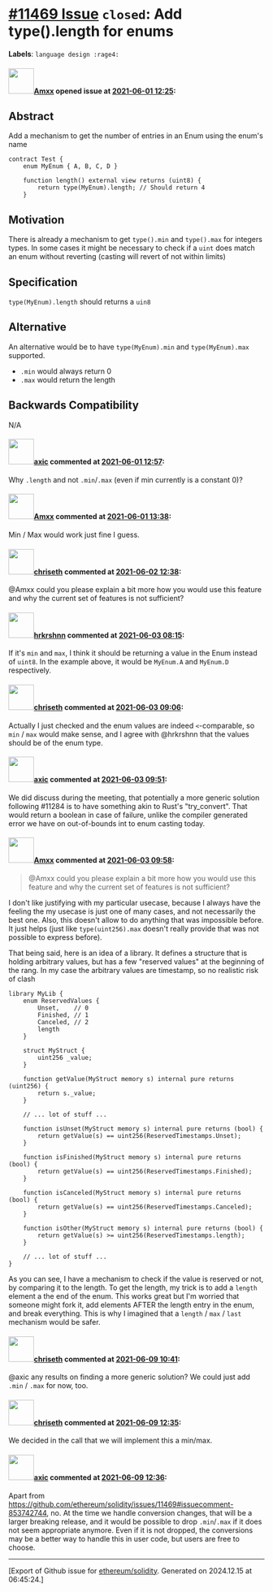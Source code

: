 # [\#11469 Issue](https://github.com/ethereum/solidity/issues/11469) `closed`: Add type().length for enums
**Labels**: `language design :rage4:`


#### <img src="https://avatars.githubusercontent.com/u/2432299?v=4" width="50">[Amxx](https://github.com/Amxx) opened issue at [2021-06-01 12:25](https://github.com/ethereum/solidity/issues/11469):

## Abstract

Add a mechanism to get the number of entries in an Enum using the enum's name

```
contract Test {
    enum MyEnum { A, B, C, D }
    
    function length() external view returns (uint8) {
        return type(MyEnum).length; // Should return 4
    } 
```

## Motivation

There is already a mechanism to get `type().min` and `type().max` for integers types. In some cases it might be necessary to check if a `uint` does match an enum without reverting (casting will revert of not within limits)

## Specification

`type(MyEnum).length` should returns a `uin8`

## Alternative

An alternative would be to have `type(MyEnum).min` and `type(MyEnum).max` supported.
- `.min` would always return 0
- `.max` would return the length

## Backwards Compatibility
N/A

#### <img src="https://avatars.githubusercontent.com/u/20340?v=4" width="50">[axic](https://github.com/axic) commented at [2021-06-01 12:57](https://github.com/ethereum/solidity/issues/11469#issuecomment-852102866):

Why `.length` and not `.min`/`.max` (even if min currently is a constant 0)?

#### <img src="https://avatars.githubusercontent.com/u/2432299?v=4" width="50">[Amxx](https://github.com/Amxx) commented at [2021-06-01 13:38](https://github.com/ethereum/solidity/issues/11469#issuecomment-852131870):

Min / Max would work just fine I guess.

#### <img src="https://avatars.githubusercontent.com/u/9073706?v=4" width="50">[chriseth](https://github.com/chriseth) commented at [2021-06-02 12:38](https://github.com/ethereum/solidity/issues/11469#issuecomment-852991610):

@Amxx could you please explain a bit more how you would use this feature and why the current set of features is not sufficient?

#### <img src="https://avatars.githubusercontent.com/u/13174375?u=52d702cb6bec53b561afa293cf9cd53ef7a63924&v=4" width="50">[hrkrshnn](https://github.com/hrkrshnn) commented at [2021-06-03 08:15](https://github.com/ethereum/solidity/issues/11469#issuecomment-853679362):

If it's `min` and `max`, I think it should be returning a value in the Enum instead of `uint8`. In the example above, it would be `MyEnum.A` and `MyEnum.D` respectively.

#### <img src="https://avatars.githubusercontent.com/u/9073706?v=4" width="50">[chriseth](https://github.com/chriseth) commented at [2021-06-03 09:06](https://github.com/ethereum/solidity/issues/11469#issuecomment-853713751):

Actually I just checked and the enum values are indeed `<`-comparable, so `min` / `max` would make sense, and I agree with @hrkrshnn that the values should be of the enum type.

#### <img src="https://avatars.githubusercontent.com/u/20340?v=4" width="50">[axic](https://github.com/axic) commented at [2021-06-03 09:51](https://github.com/ethereum/solidity/issues/11469#issuecomment-853742744):

We did discuss during the meeting, that potentially a more generic solution following #11284 is to have something akin to Rust's "try_convert". That would return a boolean in case of failure, unlike the compiler generated error we have on out-of-bounds int to enum casting today.

#### <img src="https://avatars.githubusercontent.com/u/2432299?v=4" width="50">[Amxx](https://github.com/Amxx) commented at [2021-06-03 09:58](https://github.com/ethereum/solidity/issues/11469#issuecomment-853746865):

> @Amxx could you please explain a bit more how you would use this feature and why the current set of features is not sufficient?

I don't like justifying with my particular usecase, because I always have the feeling the my usecase is just one of many cases, and not necessarily the best one. Also, this doesn't allow to do anything that was impossible before. It just helps (just like `type(uint256).max` doesn't really provide that was not possible to express before).

That being said, here is an idea of a library. It defines a structure that is holding arbitrary values, but has a few "reserved values" at the beginning of the rang. In my case the arbitrary values are timestamp, so no realistic risk of clash

```
library MyLib {
    enum ReservedValues {
        Unset,    // 0
        Finished, // 1
        Canceled, // 2
        length
    }

    struct MyStruct {
        uint256 _value;
    }

    function getValue(MyStruct memory s) internal pure returns (uint256) {
        return s._value;
    }

    // ... lot of stuff ...

    function isUnset(MyStruct memory s) internal pure returns (bool) {
        return getValue(s) == uint256(ReservedTimestamps.Unset);
    }

    function isFinished(MyStruct memory s) internal pure returns (bool) {
        return getValue(s) == uint256(ReservedTimestamps.Finished);
    }
    
    function isCanceled(MyStruct memory s) internal pure returns (bool) {
        return getValue(s) == uint256(ReservedTimestamps.Canceled);
    }

    function isOther(MyStruct memory s) internal pure returns (bool) {
        return getValue(s) >= uint256(ReservedTimestamps.length);
    }

    // ... lot of stuff ...
}
```


As you can see, I have a mechanism to check if the value is reserved or not, by comparing it to the length. To get the length, my trick is to add a `length` element a the end of the enum. This works great but I'm worried that someone might fork it, add elements AFTER the length entry in the enum, and break everything. This is why I imagined that a `length` / `max` / `last` mechanism would be safer.

#### <img src="https://avatars.githubusercontent.com/u/9073706?v=4" width="50">[chriseth](https://github.com/chriseth) commented at [2021-06-09 10:41](https://github.com/ethereum/solidity/issues/11469#issuecomment-857588266):

@axic any results on finding a more generic solution? We could just add `.min` / `.max` for now, too.

#### <img src="https://avatars.githubusercontent.com/u/9073706?v=4" width="50">[chriseth](https://github.com/chriseth) commented at [2021-06-09 12:35](https://github.com/ethereum/solidity/issues/11469#issuecomment-857656797):

We decided in the call that we will implement this a min/max.

#### <img src="https://avatars.githubusercontent.com/u/20340?v=4" width="50">[axic](https://github.com/axic) commented at [2021-06-09 12:36](https://github.com/ethereum/solidity/issues/11469#issuecomment-857657455):

Apart from https://github.com/ethereum/solidity/issues/11469#issuecomment-853742744, no. At the time we handle conversion changes, that will be a larger breaking release, and it would be possible to drop `.min`/`.max` if it does not seem appropriate anymore. Even if it is not dropped, the conversions may be a better way to handle this in user code, but users are free to choose.


-------------------------------------------------------------------------------



[Export of Github issue for [ethereum/solidity](https://github.com/ethereum/solidity). Generated on 2024.12.15 at 06:45:24.]
